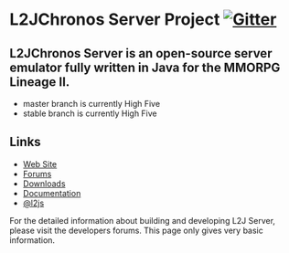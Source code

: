 L2JChronos Server Project [![Gitter](https://badges.gitter.im/Join%20Chat.svg)](https://gitter.im/koshirou747/Server?utm_source=badge&utm_medium=badge&utm_campaign=pr-badge)
==============

L2JChronos Server is an open-source server emulator fully written in Java for the MMORPG Lineage II.
--------------
- master branch is currently High Five
- stable branch is currently High Five

Links
--------------
- <a href="http://www.l2j">Web Site</a>
- <a href="http://www.l2j/forum/">Forums</a>
- <a href="http://www.l2j/#downloads">Downloads</a>
- <a href="https://github.com/koshirou747/Server/wiki">Documentation</a>
- <a href="https://twitter.com/l2j">@l2js</a>

For the detailed information about building and developing L2J Server, please visit the developers forums. This page only gives very basic information.
